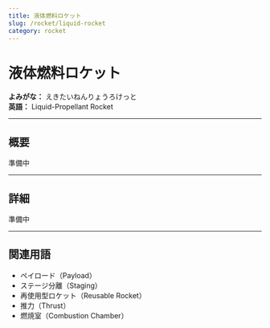 ```yaml
---
title: 液体燃料ロケット
slug: /rocket/liquid-rocket
category: rocket
---
```


# 液体燃料ロケット

**よみがな：** えきたいねんりょうろけっと  
**英語：** Liquid-Propellant Rocket  

---

## 概要

準備中

---

## 詳細

準備中

---

## 関連用語

- ペイロード（Payload）
- ステージ分離（Staging）
- 再使用型ロケット（Reusable Rocket）
- 推力（Thrust）
- 燃焼室（Combustion Chamber）

